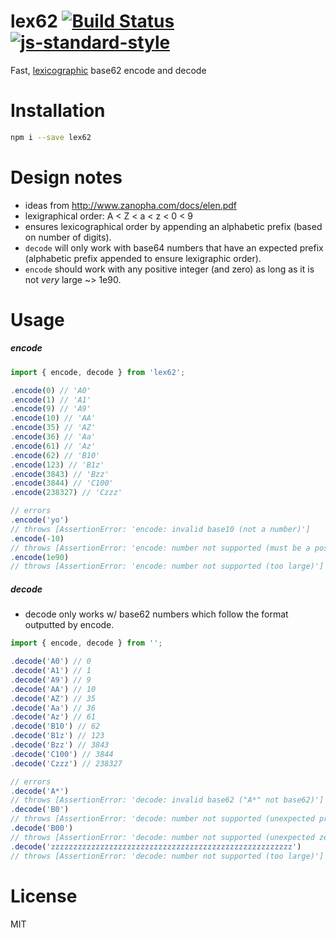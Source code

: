 # lex62 [![Build Status](https://travis-ci.org/tjmehta/lex62.svg?branch=master)](https://travis-ci.org/tjmehta/lex62) [![js-standard-style](https://img.shields.io/badge/code%20style-standard-brightgreen.svg?style=flat)](http://standardjs.com/)
Fast, [lexicographic](https://en.wikipedia.org/wiki/Lexicographical_order) base62 encode and decode

# Installation
```bash
npm i --save lex62
```

# Design notes
 * ideas from http://www.zanopha.com/docs/elen.pdf
 * lexigraphical order: A < Z < a < z < 0 < 9
 * ensures lexicographical order by appending an alphabetic prefix (based on number of digits).
 * `decode` will only work with base64 numbers that have an expected prefix (alphabetic prefix appended to ensure lexigraphic order).
 * `encode` should work with any positive integer (and zero) as long as it is not _very_ large ~> 1e90.

# Usage
##### encode
```js
import { encode, decode } from 'lex62';

.encode(0) // 'A0'
.encode(1) // 'A1'
.encode(9) // 'A9'
.encode(10) // 'AA'
.encode(35) // 'AZ'
.encode(36) // 'Aa'
.encode(61) // 'Az'
.encode(62) // 'B10'
.encode(123) // 'B1z'
.encode(3843) // 'Bzz'
.encode(3844) // 'C100'
.encode(238327) // 'Czzz'

// errors
.encode('yo')
// throws [AssertionError: 'encode: invalid base10 (not a number)']
.encode(-10)
// throws [AssertionError: 'encode: number not supported (must be a positive integer or zero)']
.encode(1e90)
// throws [AssertionError: 'encode: number not supported (too large)']
```

##### decode
* decode only works w/ base62 numbers which follow the format outputted by encode.
```js
import { encode, decode } from '';

.decode('A0') // 0
.decode('A1') // 1
.decode('A9') // 9
.decode('AA') // 10
.decode('AZ') // 35
.decode('Aa') // 36
.decode('Az') // 61
.decode('B10') // 62
.decode('B1z') // 123
.decode('Bzz') // 3843
.decode('C100') // 3844
.decode('Czzz') // 238327

// errors
.decode('A*')
// throws [AssertionError: 'decode: invalid base62 ("A*" not base62)']
.decode('B0')
// throws [AssertionError: 'decode: number not supported (unexpected prefix)']
.decode('B00')
// throws [AssertionError: 'decode: number not supported (unexpected zero)']
.decode('zzzzzzzzzzzzzzzzzzzzzzzzzzzzzzzzzzzzzzzzzzzzzzzzzzzzzz')
// throws [AssertionError: 'decode: number not supported (too large)']
```

# License
MIT
